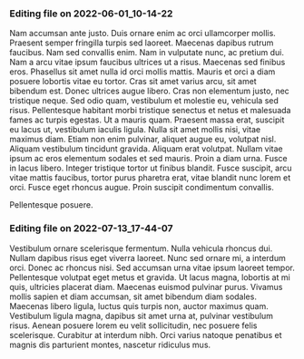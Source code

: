 

### Editing file on 2022-06-01_10-14-22

Nam accumsan ante justo. Duis ornare enim ac orci ullamcorper mollis. Praesent semper fringilla turpis sed laoreet. Maecenas dapibus rutrum faucibus. Nam sed convallis enim. Nam in vulputate nunc, ac pretium dui. Nam a arcu vitae ipsum faucibus ultrices ut a risus. Maecenas sed finibus eros. Phasellus sit amet nulla id orci mollis mattis. Mauris et orci a diam posuere lobortis vitae eu tortor. Cras sit amet varius arcu, sit amet bibendum est. Donec ultrices augue libero. Cras non elementum justo, nec tristique neque.
Sed odio quam, vestibulum et molestie eu, vehicula sed risus. Pellentesque habitant morbi tristique senectus et netus et malesuada fames ac turpis egestas. Ut a mauris quam. Praesent massa erat, suscipit eu lacus ut, vestibulum iaculis ligula. Nulla sit amet mollis nisi, vitae maximus diam. Etiam non enim pulvinar, aliquet augue eu, volutpat nisl. Aliquam vestibulum tincidunt gravida. Aliquam erat volutpat. Nullam vitae ipsum ac eros elementum sodales et sed mauris. Proin a diam urna. Fusce in lacus libero. Integer tristique tortor ut finibus blandit. Fusce suscipit, arcu vitae mattis faucibus, tortor purus pharetra erat, vitae blandit nunc lorem et orci. Fusce eget rhoncus augue. Proin suscipit condimentum convallis.


Pellentesque posuere.








### Editing file on 2022-07-13_17-44-07

Vestibulum ornare scelerisque fermentum. Nulla vehicula rhoncus dui. Nullam dapibus risus eget viverra laoreet. Nunc sed ornare mi, a interdum orci. Donec ac rhoncus nisi. Sed accumsan urna vitae ipsum laoreet tempor. Pellentesque volutpat eget metus et gravida. Ut lacus magna, lobortis at mi quis, ultricies placerat diam. Maecenas euismod pulvinar purus. Vivamus mollis sapien et diam accumsan, sit amet bibendum diam sodales. Maecenas libero ligula, luctus quis turpis non, auctor maximus quam. Vestibulum ligula magna, dapibus sit amet urna at, pulvinar vestibulum risus. Aenean posuere lorem eu velit sollicitudin, nec posuere felis scelerisque. Curabitur at interdum nibh. Orci varius natoque penatibus et magnis dis parturient montes, nascetur ridiculus mus.



